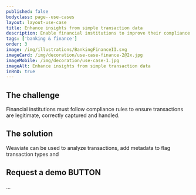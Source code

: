```yaml
---
published: false
bodyclass: page--use-cases
layout: layout-use-case
title: Enhance insights from simple transaction data
description: Enable financial institutions to improve their compliance process by enriching transaction data with supplementary metadata and insights
tags: ['banking & finance']
order: 3
image: /img/illustrations/BankingFinanceII.svg
imageCard: /img/decoration/use-case-finance-2@2x.jpg
imageMobile: /img/decoration/use-case-1.jpg
imageAlt: Enhance insights from simple transaction data
inRnD: true
---
```


## The challenge

Financial institutions must follow compliance rules to ensure transactions are legitimate, correctly captured and handled.

## The solution

Weaviate can be used to analyze transactions, add metadata to flag transaction types and 


## Request a demo BUTTON

...
